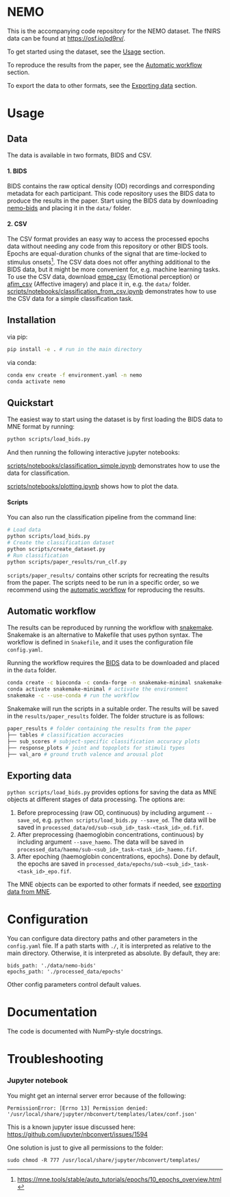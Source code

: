 # NEMO

This is the accompanying code repository for the NEMO dataset. The fNIRS data can be found at https://osf.io/pd9rv/.

To get started using the dataset, see the [Usage](#usage) section.

To reproduce the results from the paper, see the [Automatic workflow](#automatic-workflow) section.

To export the data to other formats, see the [Exporting data](#exporting-data) section.

# Usage

## Data

The data is available in two formats, BIDS and CSV.

#### 1. BIDS

BIDS contains the raw optical density (OD) recordings and corresponding metadata for each participant. This code repository uses the BIDS data to produce the results in the paper. Start using the BIDS data by downloading [nemo-bids](https://osf.io/pfst8) and placing it in the `data/` folder.

#### 2. CSV

The CSV format provides an easy way to access the processed epochs data without needing any code from this repository or other BIDS tools. Epochs are equal-duration chunks of the signal that are time-locked to stimulus onsets[^1]. The CSV data does not offer anything additional to the BIDS data, but it might be more convenient for, e.g. machine learning tasks. To use the CSV data, download [empe_csv](https://osf.io/7ugnq) (Emotional perception) or [afim_csv](https://osf.io/z6tr9) (Affective imagery) and place it in, e.g. the `data/` folder. [scripts/notebooks/classification_from_csv.ipynb](scripts/notebooks/classification_from_csv.ipynb) demonstrates how to use the CSV data for a simple classification task.

[^1]: https://mne.tools/stable/auto_tutorials/epochs/10_epochs_overview.html

## Installation

via pip:
```bash
pip install -e . # run in the main directory
```

via conda:
```bash
conda env create -f environment.yaml -n nemo
conda activate nemo
```

## Quickstart

The easiest way to start using the dataset is by first loading the BIDS data to MNE format by running:

```bash
python scripts/load_bids.py
```

And then running the following interactive jupyter notebooks:

[scripts/notebooks/classification_simple.ipynb](scripts/notebooks/classification_simple.ipynb) demonstrates how to use the data for classification.

[scripts/notebooks/plotting.ipynb](scripts/notebooks/plotting.ipynb) shows how to plot the data.

#### Scripts

You can also run the classification pipeline from the command line:

```bash
# Load data
python scripts/load_bids.py
# Create the classification dataset
python scripts/create_dataset.py
# Run classification
python scripts/paper_results/run_clf.py
```

`scripts/paper_results/` contains other scripts for recreating the results from the paper. The scripts need to be run in a specific order, so we recommend using the [automatic workflow](#automatic-workflow) for reproducing the results.

## Automatic workflow

The results can be reproduced by running the workflow with [snakemake](https://snakemake.readthedocs.io/en/stable/). Snakemake is an alternative to Makefile that uses python syntax. The workflow is defined in `Snakefile`, and it uses the configuration file `config.yaml`.

Running the workflow requires the [BIDS](#1-bids) data to be downloaded and placed in the `data` folder.

```bash
conda create -c bioconda -c conda-forge -n snakemake-minimal snakemake-minimal -y # install snakemake
conda activate snakemake-minimal # activate the environment
snakemake -c --use-conda # run the workflow
```

Snakemake will run the scripts in a suitable order. The results will be saved in the `results/paper_results` folder. The folder structure is as follows:

```bash
paper_results # folder containing the results from the paper
├── tables # classification accuracies
├── sub_scores # subject-specific classification accuracy plots
├── response_plots # joint and topoplots for stimuli types
├── val_aro # ground truth valence and arousal plot
```

## Exporting data

`python scripts/load_bids.py` provides options for saving the  data as MNE objects at different stages of data processing. The options are:
1. Before preprocessing (raw OD, continuous) by including argument `--save_od`, e.g. `python scripts/load_bids.py --save_od`. The data will be saved in `processed_data/od/sub-<sub_id>_task-<task_id>_od.fif`.
2. After preprocessing (haemoglobin concentrations, continuous) by including argument `--save_haemo`. The data will be saved in `processed_data/haemo/sub-<sub_id>_task-<task_id>_haemo.fif`.
3. After epoching (haemoglobin concentrations, epochs). Done by default, the epochs are saved in `processed_data/epochs/sub-<sub_id>_task-<task_id>_epo.fif`.

The MNE objects can be exported to other formats if needed, see [exporting data from MNE](https://mne.tools/stable/export.html).

# Configuration

You can configure data directory paths and other parameters in the `config.yaml` file. If a path starts with `./`, it is interpreted as relative to the main directory. Otherwise, it is interpreted as absolute. By default, they are:

```
bids_path: './data/nemo-bids'
epochs_path: './processed_data/epochs'
```

Other config parameters control default values.

# Documentation

The code is documented with NumPy-style docstrings.

# Troubleshooting

### Jupyter notebook

You might get an internal server error because of the following:

```
PermissionError: [Errno 13] Permission denied: '/usr/local/share/jupyter/nbconvert/templates/latex/conf.json'
```

This is a known jupyter issue discussed here:
https://github.com/jupyter/nbconvert/issues/1594

One solution is just to give all permissions to the folder:

`sudo chmod -R 777 /usr/local/share/jupyter/nbconvert/templates/`
